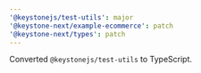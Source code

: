 ```yaml
---
'@keystonejs/test-utils': major
'@keystone-next/example-ecommerce': patch
'@keystone-next/types': patch
---
```


Converted `@keystonejs/test-utils` to TypeScript.

